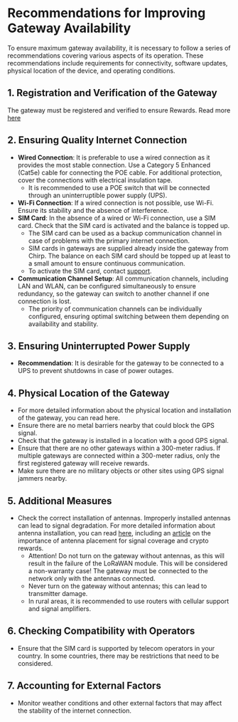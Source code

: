 # Recommendations for Improving Gateway Availability

To ensure maximum gateway availability, it is necessary to follow a series of recommendations covering various aspects of its operation. These recommendations include requirements for connectivity, software updates, physical location of the device, and operating conditions.

## 1. Registration and Verification of the Gateway

The gateway must be registered and verified to ensure Rewards. Read more [here](https://docs.chirptoken.io/Chirp%20Network/Blackbird/Quick%20start%20guide/5-registration)

## 2. Ensuring Quality Internet Connection

* **Wired Connection**: It is preferable to use a wired connection as it provides the most stable connection. Use a Category 5 Enhanced (Cat5e) cable for connecting the POE cable. For additional protection, cover the connections with electrical insulation tape.
  * It is recommended to use a POE switch that will be connected through an uninterruptible power supply (UPS).
* **Wi-Fi Connection**: If a wired connection is not possible, use Wi-Fi. Ensure its stability and the absence of interference.
* **SIM Card**: In the absence of a wired or Wi-Fi connection, use a SIM card. Check that the SIM card is activated and the balance is topped up.
  * The SIM card can be used as a backup communication channel in case of problems with the primary internet connection.
  * SIM cards in gateways are supplied already inside the gateway from Chirp. The balance on each SIM card should be topped up at least to a small amount to ensure continuous communication.
  * To activate the SIM card, contact [support](mailto:help@chirpwireless.io).
* **Communication Channel Setup**: All communication channels, including LAN and WLAN, can be configured simultaneously to ensure redundancy, so the gateway can switch to another channel if one connection is lost.
  * The priority of communication channels can be individually configured, ensuring optimal switching between them depending on availability and stability.

## 3. Ensuring Uninterrupted Power Supply

* **Recommendation**: It is desirable for the gateway to be connected to a UPS to prevent shutdowns in case of power outages.

## 4. Physical Location of the Gateway

* For more detailed information about the physical location and installation of the gateway, you can read here.
* Ensure there are no metal barriers nearby that could block the GPS signal.
* Check that the gateway is installed in a location with a good GPS signal.
* Ensure that there are no other gateways within a 300-meter radius. If multiple gateways are connected within a 300-meter radius, only the first registered gateway will receive rewards.
* Make sure there are no military objects or other sites using GPS signal jammers nearby.

## 5. Additional Measures

* Check the correct installation of antennas. Improperly installed antennas can lead to signal degradation. For more detailed information about antenna installation, you can read [here](https://docs.chirptoken.io/Chirp%20Network/Blackbird/Quick%20start%20guide/2-installation-scenarios/), including an [article](https://docs.chirptoken.io/Chirp%20Network/Blackbird/Quick%20start%20guide/3-placementrewards/) on the importance of antenna placement for signal coverage and crypto rewards.
  * Attention! Do not turn on the gateway without antennas, as this will result in the failure of the LoRaWAN module. This will be considered a non-warranty case! The gateway must be connected to the network only with the antennas connected.
  * Never turn on the gateway without antennas; this can lead to transmitter damage.
  * In rural areas, it is recommended to use routers with cellular support and signal amplifiers.

## 6. Checking Compatibility with Operators

* Ensure that the SIM card is supported by telecom operators in your country. In some countries, there may be restrictions that need to be considered.

## 7. Accounting for External Factors

* Monitor weather conditions and other external factors that may affect the stability of the internet connection.
